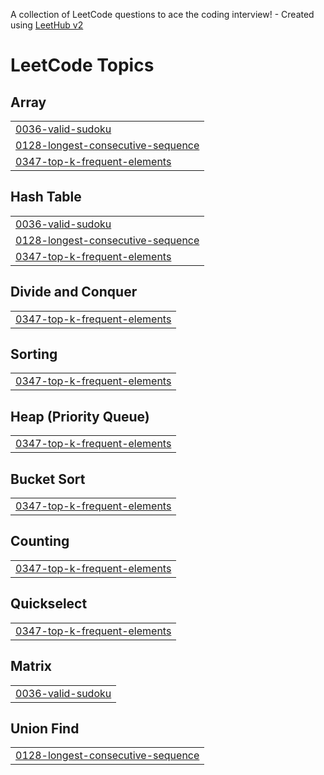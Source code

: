 A collection of LeetCode questions to ace the coding interview! - Created using [LeetHub v2](https://github.com/arunbhardwaj/LeetHub-2.0)
<!---LeetCode Topics Start-->
# LeetCode Topics
## Array
|  |
| ------- |
| [0036-valid-sudoku](https://github.com/Shubham-Pochhali/DSA/tree/master/0036-valid-sudoku) |
| [0128-longest-consecutive-sequence](https://github.com/Shubham-Pochhali/DSA/tree/master/0128-longest-consecutive-sequence) |
| [0347-top-k-frequent-elements](https://github.com/Shubham-Pochhali/DSA/tree/master/0347-top-k-frequent-elements) |
## Hash Table
|  |
| ------- |
| [0036-valid-sudoku](https://github.com/Shubham-Pochhali/DSA/tree/master/0036-valid-sudoku) |
| [0128-longest-consecutive-sequence](https://github.com/Shubham-Pochhali/DSA/tree/master/0128-longest-consecutive-sequence) |
| [0347-top-k-frequent-elements](https://github.com/Shubham-Pochhali/DSA/tree/master/0347-top-k-frequent-elements) |
## Divide and Conquer
|  |
| ------- |
| [0347-top-k-frequent-elements](https://github.com/Shubham-Pochhali/DSA/tree/master/0347-top-k-frequent-elements) |
## Sorting
|  |
| ------- |
| [0347-top-k-frequent-elements](https://github.com/Shubham-Pochhali/DSA/tree/master/0347-top-k-frequent-elements) |
## Heap (Priority Queue)
|  |
| ------- |
| [0347-top-k-frequent-elements](https://github.com/Shubham-Pochhali/DSA/tree/master/0347-top-k-frequent-elements) |
## Bucket Sort
|  |
| ------- |
| [0347-top-k-frequent-elements](https://github.com/Shubham-Pochhali/DSA/tree/master/0347-top-k-frequent-elements) |
## Counting
|  |
| ------- |
| [0347-top-k-frequent-elements](https://github.com/Shubham-Pochhali/DSA/tree/master/0347-top-k-frequent-elements) |
## Quickselect
|  |
| ------- |
| [0347-top-k-frequent-elements](https://github.com/Shubham-Pochhali/DSA/tree/master/0347-top-k-frequent-elements) |
## Matrix
|  |
| ------- |
| [0036-valid-sudoku](https://github.com/Shubham-Pochhali/DSA/tree/master/0036-valid-sudoku) |
## Union Find
|  |
| ------- |
| [0128-longest-consecutive-sequence](https://github.com/Shubham-Pochhali/DSA/tree/master/0128-longest-consecutive-sequence) |
<!---LeetCode Topics End-->